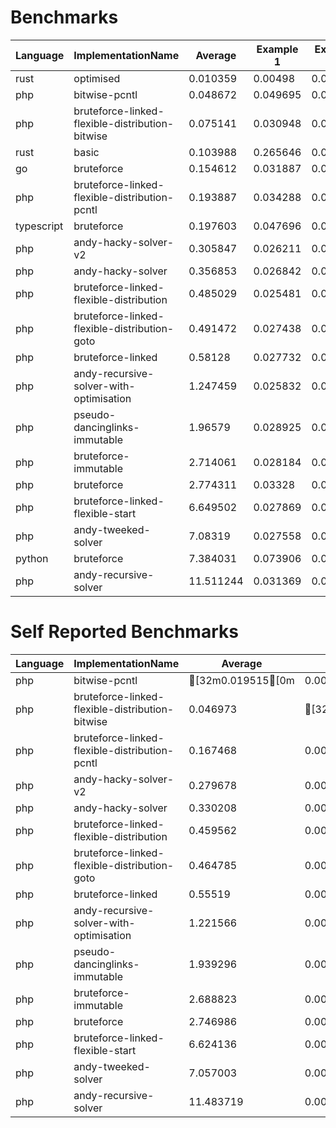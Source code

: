 # Benchmarks
|Language|ImplementationName|Average|Example 1|Example 2|Example 3|Example 4|Example 5|
|---|---|---|---|---|---|---|---|
|rust|optimised|0.010359|0.00498|0.004847|0.004846|0.012142|0.02498|
|php|bitwise-pcntl|0.048672|0.049695|0.031717|0.030716|0.08945|0.041782|
|php|bruteforce-linked-flexible-distribution-bitwise|0.075141|0.030948|0.027647|0.028118|0.252131|0.036859|
|rust|basic|0.103988|0.265646|0.005086|0.004537|0.239982|0.004689|
|go|bruteforce|0.154612|0.031887|0.0052|0.005433|0.708489|0.02205|
|php|bruteforce-linked-flexible-distribution-pcntl|0.193887|0.034288|0.035926|0.033909|0.817484|0.047826|
|typescript|bruteforce|0.197603|0.047696|0.049569|0.053099|0.787591|0.050059|
|php|andy-hacky-solver-v2|0.305847|0.026211|0.028575|0.029946|0.452476|0.992025|
|php|andy-hacky-solver|0.356853|0.026842|0.028961|0.0306|0.470233|1.227627|
|php|bruteforce-linked-flexible-distribution|0.485029|0.025481|0.02905|0.026786|2.236118|0.107712|
|php|bruteforce-linked-flexible-distribution-goto|0.491472|0.027438|0.0286|0.027084|2.257082|0.117158|
|php|bruteforce-linked|0.58128|0.027732|0.029062|0.027981|2.796027|0.025598|
|php|andy-recursive-solver-with-optimisation|1.247459|0.025832|0.031271|0.039375|1.834896|4.305919|
|php|pseudo-dancinglinks-immutable|1.96579|0.028925|0.031667|0.033786|9.698531|0.036041|
|php|bruteforce-immutable|2.714061|0.028184|0.033624|0.035321|13.435742|0.037435|
|php|bruteforce|2.774311|0.03328|0.034452|0.03548|13.72933|0.039011|
|php|bruteforce-linked-flexible-start|6.649502|0.027869|0.03547|0.279932|0.493637|32.410602|
|php|andy-tweeked-solver|7.08319|0.027558|0.028423|0.041861|19.521938|15.79617|
|python|bruteforce|7.384031|0.073906|0.044556|0.046085|36.693566|0.062044|
|php|andy-recursive-solver|11.511244|0.031369|0.033825|0.214717|17.500071|39.776239|

# Self Reported Benchmarks
|Language|ImplementationName|Average|Example 1|Example 2|Example 3|Example 4|Example 5|
|---|---|---|---|---|---|---|---|
|php|bitwise-pcntl|[32m0.019515[0m|0.00777|0.006459|0.005988|[32m0.061662[0m|0.015696|
|php|bruteforce-linked-flexible-distribution-bitwise|0.046973|[32m0.000166[0m|[32m0.000404[0m|[32m0.000162[0m|0.224735|0.009399|
|php|bruteforce-linked-flexible-distribution-pcntl|0.167468|0.006994|0.008734|0.006961|0.790868|0.023784|
|php|andy-hacky-solver-v2|0.279678|0.000447|0.001235|0.002604|0.425228|0.968878|
|php|andy-hacky-solver|0.330208|0.000614|0.001831|0.003556|0.443297|1.201743|
|php|bruteforce-linked-flexible-distribution|0.459562|0.000503|0.002569|0.00064|2.210061|0.084038|
|php|bruteforce-linked-flexible-distribution-goto|0.464785|0.000526|0.002594|0.000632|2.231085|0.089087|
|php|bruteforce-linked|0.55519|0.000591|0.002717|0.001621|2.769578|[32m0.001443[0m|
|php|andy-recursive-solver-with-optimisation|1.221566|0.00145|0.005463|0.011789|1.808265|4.280865|
|php|pseudo-dancinglinks-immutable|1.939296|0.002444|0.005012|0.006973|9.671963|0.01009|
|php|bruteforce-immutable|2.688823|0.002507|0.007399|0.009419|13.410613|0.014177|
|php|bruteforce|2.746986|0.002519|0.007423|0.009292|13.701665|0.014031|
|php|bruteforce-linked-flexible-start|6.624136|0.000604|0.008907|0.253894|0.470216|32.387059|
|php|andy-tweeked-solver|7.057003|0.002433|0.003381|0.015614|19.493207|15.77038|
|php|andy-recursive-solver|11.483719|0.001766|0.006603|0.187578|17.474342|39.748304|
